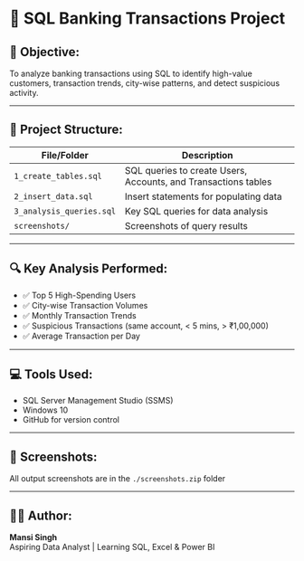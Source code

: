 # 🏦 SQL Banking Transactions Project

## 📌 Objective:
To analyze banking transactions using SQL to identify high-value customers, transaction trends, city-wise patterns, and detect suspicious activity.

---

## 📁 Project Structure:

| File/Folder              | Description                              |
|--------------------------|------------------------------------------|
| `1_create_tables.sql`    | SQL queries to create Users, Accounts, and Transactions tables |
| `2_insert_data.sql`      | Insert statements for populating data    |
| `3_analysis_queries.sql` | Key SQL queries for data analysis        |
| `screenshots/`           | Screenshots of query results             |

---

## 🔍 Key Analysis Performed:

- ✅ Top 5 High-Spending Users
- ✅ City-wise Transaction Volumes
- ✅ Monthly Transaction Trends
- ✅ Suspicious Transactions (same account, < 5 mins, > ₹1,00,000)
- ✅ Average Transaction per Day

---

## 💻 Tools Used:
- SQL Server Management Studio (SSMS)
- Windows 10
- GitHub for version control

---

## 📸 Screenshots:
All output screenshots are in the `./screenshots.zip` folder


---

## 👩‍💻 Author:
**Mansi Singh**  
Aspiring Data Analyst | Learning SQL, Excel & Power BI  

